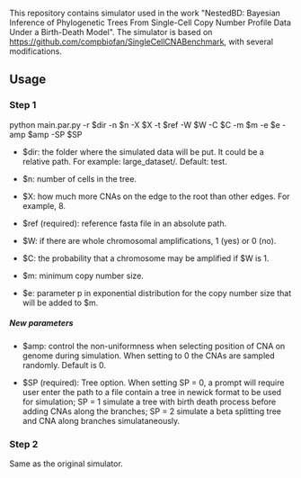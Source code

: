 This repository contains simulator used in the work "NestedBD: Bayesian Inference of Phylogenetic Trees From Single-Cell Copy Number Profile Data Under a Birth-Death Model". The simulator is based on https://github.com/compbiofan/SingleCellCNABenchmark, with several modifications. 

## Usage 
### Step 1

python main.par.py -r $dir -n $n -X $X -t $ref -W $W -C $C -m $m -e $e -amp $amp -SP $SP

- $dir: the folder where the simulated data will be put. It could be a relative path. For example: large_dataset/. Default: test.

- $n: number of cells in the tree.

- $X: how much more CNAs on the edge to the root than other edges. For example, 8.

- $ref (required): reference fasta file in an absolute path.

- $W: if there are whole chromosomal amplifications, 1 (yes) or 0 (no).

- $C: the probability that a chromosome may be amplified if $W is 1.

- $m: minimum copy number size.

- $e: parameter p in exponential distribution for the copy number size that will be added to $m.

##### New parameters

- $amp: control the non-uniformness when selecting position of CNA on genome during simulation. When setting to 0 the CNAs are sampled randomly. Default is 0.
 
- $SP (required): Tree option. When setting SP = 0, a prompt will require user enter the path to a file contain a tree in newick format to be used for simulation; SP = 1 simulate a tree with birth death process before adding CNAs along the branches; SP = 2 simulate a beta splitting tree and CNA along branches simulataneously. 

### Step 2
Same as the original simulator.
